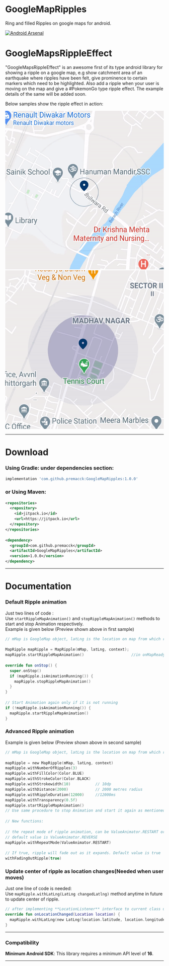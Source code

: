 # GoogleMapRipples
Ring and filled Ripples on google maps for android.

[![Android Arsenal](https://img.shields.io/badge/Android%20Arsenal-GoogleMapsRippleEffect-green.svg?style=true)](https://android-arsenal.com/details/1/4126)

# GoogleMapsRippleEffect        

"GoogleMapsRippleEffect" is an awesome first of its type android library for showing a ripple on a google map, e.g show catchment area of an earthquake where ripples have been felt, give prominence to certain markers which need to be highlighted. Also add a ripple when your user is moving on the map and give a #PokemonGo type ripple effect. The example details of the same will be added soon. 

Below samples show the ripple effect in action:

![](https://github.com/premacck/GoogleMapRipples/blob/main/gifs/ripple_ring.gif)                ![](https://github.com/premacck/GoogleMapRipples/blob/main/gifs/ripple_filled.gif)

------    

# Download    

### Using Gradle: under dependencies section:   

```gradle
implementation 'com.github.premacck:GoogleMapRipples:1.0.0'
```

### or Using Maven:
```XML
<repositories>
  <repository>
    <id>jitpack.io</id>
    <url>https://jitpack.io</url>
  </repository>
</repositories>

<dependency>
  <groupId>com.github.premacck</groupId>
  <artifactId>GoogleMapRipples</artifactId>
  <version>1.0.0</version>
</dependency>
```
------

# Documentation

### Default Ripple animation
Just two lines of code :  
Use `startRippleMapAnimation()` and `stopRippleMapAnimation()` methods to start and stop Animation respectively.     
Example is given below (Preview shown above in first sample)

```kotlin
// mMap is GoogleMap object, latLng is the location on map from which ripple should start

MapRipple mapRipple = MapRipple(mMap, latLng, context);
mapRipple.startRippleMapAnimation()                     //in onMapReadyCallBack

override fun onStop() {
  super.onStop()
  if (mapRipple.isAnimationRunning()) {
    mapRipple.stopRippleMapAnimation()
  }
}

// Start Animation again only if it is not running
if (!mapRipple.isAnimationRunning()) {
  mapRipple.startRippleMapAnimation()
}
```

### Advanced Ripple animation

Example is given below (Preview shown above in second sample)

```kotlin
// mMap is GoogleMap object, latLng is the location on map from which ripple should start

mapRipple = new MapRipple(mMap, latLng, context)
mapRipple.withNumberOfRipples(3)
mapRipple.withFillColor(Color.BLUE)
mapRipple.withStrokeColor(Color.BLACK)
mapRipple.withStrokewidth(10)           // 10dp
mapRipple.withDistance(2000)            // 2000 metres radius
mapRipple.withRippleDuration(12000)     //12000ms
mapRipple.withTransparency(0.5f)
mapRipple.startRippleMapAnimation()
// Use same procedure to stop Animation and start it again as mentioned anove in Default Ripple Animation Sample

// New functions:

// the repeat mode of ripple animation, can be ValueAnimator.RESTART or ValueAnimator.REVERSE.
// default value is ValueAnimator.REVERSE
mapRipple.withRepeatMode(ValueAnimator.RESTART)

// If true, ripple will fade out as it expands. Default value is true
withFadingOutRipple(true)
```

### Update center of ripple as location changes(Needed when user moves)
Just one line of code is needed:  
Use `mapRipple.withLatLng(LatLng changedLatlng)` method anytime in future to update center of ripple.     

```kotlin
// after implementing **LocationListener** interface to current class use:
override fun onLocationChanged(Location location) {
  mapRipple.withLatLng(new LatLng(location.latitude, location.longitude))
}
```
------

### Compatibility

**Minimum Android SDK**: This library requires a minimum API level of **16**.    

------
